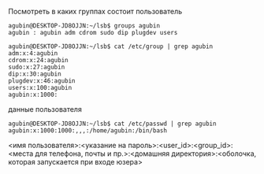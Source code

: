 Посмотреть в каких группах состоит пользователь
```linux
agubin@DESKTOP-JD8OJJN:~/lsb$ groups agubin
agubin : agubin adm cdrom sudo dip plugdev users

agubin@DESKTOP-JD8OJJN:~/lsb$ cat /etc/group | grep agubin
adm:x:4:agubin
cdrom:x:24:agubin
sudo:x:27:agubin
dip:x:30:agubin
plugdev:x:46:agubin
users:x:100:agubin
agubin:x:1000:
```

данные пользователя
```linux
agubin@DESKTOP-JD8OJJN:~/lsb$ cat /etc/passwd | grep agubin
agubin:x:1000:1000:,,,:/home/agubin:/bin/bash
```
\<имя пользователя>:\<указание на пароль>:\<user_id>:\<group_id>:\<места для телефона, почты и пр.>:\<домашняя директория>:\<оболочка, которая запускается при входе юзера>
